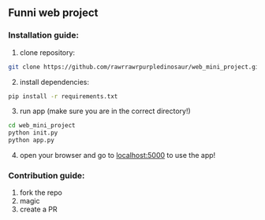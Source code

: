 ## Funni web project

### Installation guide: 

1. clone repository: 
```bash
git clone https://github.com/rawrrawrpurpledinosaur/web_mini_project.git
```
2. install dependencies: 
```bash
pip install -r requirements.txt
```
3. run app (make sure you are in the correct directory!) 
```bash
cd web_mini_project
python init.py
python app.py
```
4. open your browser and go to [localhost:5000](http://127.0.0.1:5000/) to use the app!

### Contribution guide: 
1. fork the repo
2. magic
3. create a PR 
